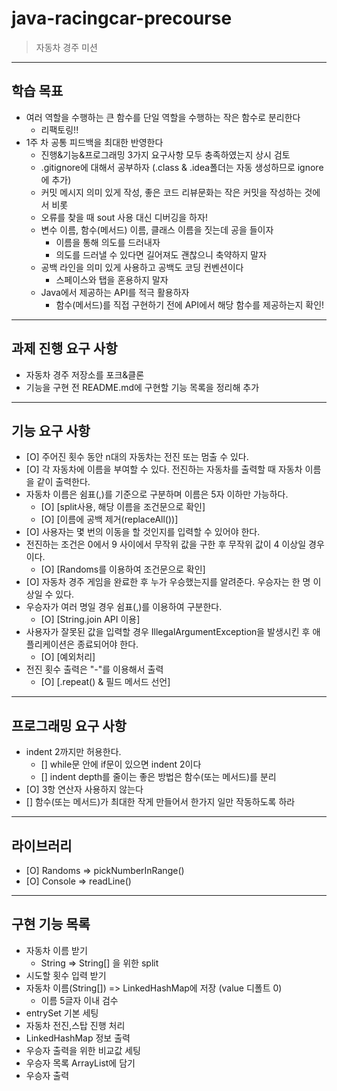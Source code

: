 # java-racingcar-precourse
> 자동차 경주 미션

<hr/>

## 학습 목표
* 여러 역할을 수행하는 큰 함수를 단일 역할을 수행하는 작은 함수로 분리한다
    * 리팩토링!!
* 1주 차 공통 피드백을 최대한 반영한다
    * 진행&기능&프로그래밍 3가지 요구사항 모두 충족하였는지 상시 검토
    * .gitignore에 대해서 공부하자 (.class & .idea폴더는 자동 생성하므로 ignore에 추가)
    * 커밋 메시지 의미 있게 작성, 좋은 코드 리뷰문화는 작은 커밋을 작성하는 것에서 비롯
    * 오류를 찾을 때 sout 사용 대신 디버깅을 하자!
    * 변수 이름, 함수(메서드) 이름, 클래스 이름을 짓는데 공을 들이자
        * 이름을 통해 의도를 드러내자
        * 의도를 드러낼 수 있다면 길어져도 괜찮으니 축약하지 말자
    * 공백 라인을 의미 있게 사용하고 공백도 코딩 컨벤션이다
        * 스페이스와 탭을 혼용하지 말자
    * Java에서 제공하는 API를 적극 활용하자
        * 함수(메서드)를 직접 구현하기 전에 API에서 해당 함수를 제공하는지 확인!

<hr/>

## 과제 진행 요구 사항
* 자동차 경주 저장소를 포크&클론
* 기능을 구현 전 README.md에 구현할 기능 목록을 정리해 추가

<hr/>

## 기능 요구 사항
* [O] 주어진 횟수 동안 n대의 자동차는 전진 또는 멈출 수 있다.
* [O] 각 자동차에 이름을 부여할 수 있다. 전진하는 자동차를 출력할 때 자동차 이름을 같이 출력한다.
* 자동차 이름은 쉼표(,)를 기준으로 구분하며 이름은 5자 이하만 가능하다.
    * [O] [split사용, 해당 이름을 조건문으로 확인]
    * [O] [이름에 공백 제거(replaceAll())]
* [O] 사용자는 몇 번의 이동을 할 것인지를 입력할 수 있어야 한다.
* 전진하는 조건은 0에서 9 사이에서 무작위 값을 구한 후 무작위 값이 4 이상일 경우이다.
    * [O] [Randoms를 이용하여 조건문으로 확인]
* [O] 자동차 경주 게임을 완료한 후 누가 우승했는지를 알려준다. 우승자는 한 명 이상일 수 있다.
* 우승자가 여러 명일 경우 쉼표(,)를 이용하여 구분한다.
    * [O] [String.join API 이용]
* 사용자가 잘못된 값을 입력할 경우 IllegalArgumentException을 발생시킨 후 애플리케이션은 종료되어야 한다.
    * [O] [예외처리]
* 전진 횟수 출력은 "-"를 이용해서 출력
    * [O] [.repeat() & 필드 메서드 선언]

<hr/>

## 프로그래밍 요구 사항
* indent 2까지만 허용한다.
    * [] while문 안에 if문이 있으면 indent 2이다
    * [] indent depth를 줄이는 좋은 방법은 함수(또는 메서드)를 분리
* [O] 3항 연산자 사용하지 않는다
* [] 함수(또는 메서드)가 최대한 작게 만들어서 한가지 일만 작동하도록 하라

<hr/>

## 라이브러리
* [O] Randoms => pickNumberInRange()
* [O] Console => readLine()

<hr/>

## 구현 기능 목록
* 자동차 이름 받기
    * String => String[] 을 위한 split
* 시도할 횟수 입력 받기
* 자동차 이름(String[]) => LinkedHashMap에 저장 (value 디폴트 0)
    * 이름 5글자 이내 검수
* entrySet 기본 세팅
* 자동차 전진,스탑 진행 처리
* LinkedHashMap 정보 출력
* 우승자 출력을 위한 비교값 세팅
* 우승자 목록 ArrayList에 담기
* 우승자 출력